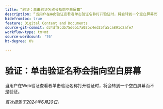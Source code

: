 ```yaml
---
title: “验证：单击验证名称会指向空白屏幕”
description: “当用户在Web验证查看者单击验证名称打开验证时，将会转到一个空白屏幕而不是验证。”
hidefromtoc: true
feature: Digital Content and Documents
source-git-commit: d34df8cd575d6b17a02bc4ed25fa5ca891c2afe7
workflow-type: tm+mt
source-wordcount: '76'
ht-degree: 0%

---
```



# 验证：单击验证名称会指向空白屏幕

当用户在Web验证查看者单击验证名称打开验证时，将会转到一个空白屏幕而不是验证。

_首次报告于2024年6月20日。_
